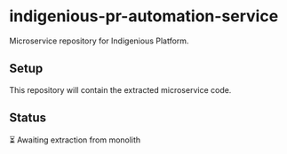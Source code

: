 # indigenious-pr-automation-service

Microservice repository for Indigenious Platform.

## Setup

This repository will contain the extracted microservice code.

## Status

⏳ Awaiting extraction from monolith
